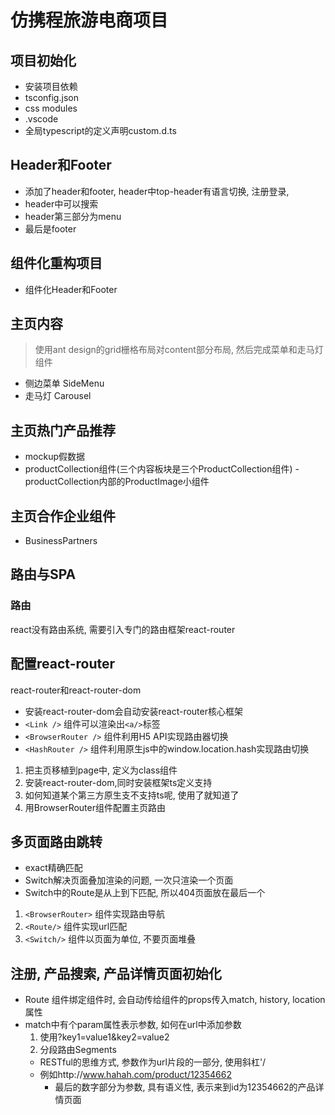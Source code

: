 # 仿携程旅游电商项目
## 项目初始化
- 安装项目依赖
- tsconfig.json
- css modules
- .vscode
- 全局typescript的定义声明custom.d.ts
## Header和Footer
- 添加了header和footer, header中top-header有语言切换, 注册登录,
- header中可以搜索
- header第三部分为menu
- 最后是footer

## 组件化重构项目
- 组件化Header和Footer

## 主页内容
> 使用ant design的grid栅格布局对content部分布局, 然后完成菜单和走马灯组件
- 侧边菜单 SideMenu
- 走马灯 Carousel
## 主页热门产品推荐
- mockup假数据
- productCollection组件(三个内容板块是三个ProductCollection组件)
-productCollection内部的ProductImage小组件
## 主页合作企业组件
- BusinessPartners
## 路由与SPA
### 路由
react没有路由系统, 需要引入专门的路由框架react-router

## 配置react-router
react-router和react-router-dom
- 安装react-router-dom会自动安装react-router核心框架
- `<Link />` 组件可以渲染出`<a/>`标签
- `<BrowserRouter />` 组件利用H5 API实现路由器切换
- `<HashRouter />` 组件利用原生js中的window.location.hash实现路由切换
1. 把主页移植到page中, 定义为class组件
2. 安装react-router-dom,同时安装框架ts定义支持
3. 如何知道某个第三方原生支不支持ts呢, 使用了就知道了
4. 用BrowserRouter组件配置主页路由

## 多页面路由跳转
- exact精确匹配
- Switch解决页面叠加渲染的问题, 一次只渲染一个页面
- Switch中的Route是从上到下匹配, 所以404页面放在最后一个
1. `<BrowserRouter>` 组件实现路由导航
2. `<Route/>` 组件实现url匹配
3. `<Switch/>` 组件以页面为单位, 不要页面堆叠

## 注册, 产品搜索, 产品详情页面初始化
- Route 组件绑定组件时, 会自动传给组件的props传入match, history, location属性
- match中有个param属性表示参数, 如何在url中添加参数
  1. 使用?key1=value1&key2=value2
  2. 分段路由Segments
    - RESTful的思维方式, 参数作为url片段的一部分, 使用斜杠'/
    - 例如http://www.hahah.com/product/12354662
      - 最后的数字部分为参数, 具有语义性, 表示来到id为12354662的产品详情页面